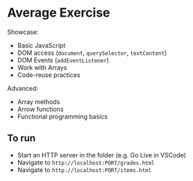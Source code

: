 # Average Exercise

Showcase:
- Basic JavaScript
- DOM access (`document`, `querySelector`, `textContent`)
- DOM Events (`addEventListener`)
- Work with Arrays
- Code-reuse practices

Advanced:
- Array methods
- Arrow functions
- Functional programming basics

## To run

- Start an HTTP server in the folder (e.g. Go Live in VSCode)
- Navigate to `http://localhost:PORT/grades.html`
- Navigate to `http://localhost:PORT/items.html`